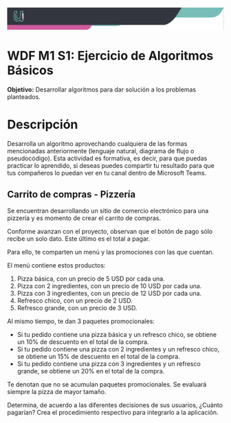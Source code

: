 ![Banner](assets/banner.png)

# WDF M1 S1: Ejercicio de Algoritmos Básicos

**Objetivo:** Desarrollar algoritmos para dar solución a los problemas planteados.

# Descripción

Desarrolla un algoritmo aprovechando cualquiera de las formas mencionadas anteriormente (lenguaje natural, diagrama de flujo o pseudocódigo). Esta actividad es formativa, es decir, para que puedas practicar lo aprendido, si deseas puedes compartir tu resultado para que tus compañeros lo puedan ver en tu canal dentro de Microsoft Teams.

## Carrito de compras - Pizzería

Se encuentran desarrollando un sitio de comercio electrónico para una pizzería y es momento de crear el carrito de compras.

Conforme avanzan con el proyecto, observan que el botón de pago sólo recibe un solo dato. Este último es el total a pagar.

Para ello, te comparten un menú y las promociones con las que cuentan.

El menú contiene estos productos:

1. Pizza básica, con un precio de 5 USD por cada una.
2. Pizza con 2 ingredientes, con un precio de 10 USD por cada una.
3. Pizza con 3 ingredientes, con un precio de 12 USD por cada una.
4. Refresco chico, con un precio de 2 USD.
5. Refresco grande, con un precio de 3 USD.

Al mismo tiempo, te dan 3 paquetes promocionales:

- Si tu pedido contiene una pizza básica y un refresco chico, se obtiene un 10% de descuento en el total de la compra.
- Si tu pedido contiene una pizza con 2 ingredientes y un refresco chico, se obtiene un 15% de descuento en el total de la compra.
- Si tu pedido contiene una pizza con 3 ingredientes y un refresco grande, se obtiene un 20% en el total de la compra.

Te denotan que no se acumulan paquetes promocionales. Se evaluará siempre la pizza de mayor tamaño.

Determina, de acuerdo a las diferentes decisiones de sus usuarios, ¿Cuánto pagarían? Crea el procedimiento respectivo para integrarlo a la aplicación.
